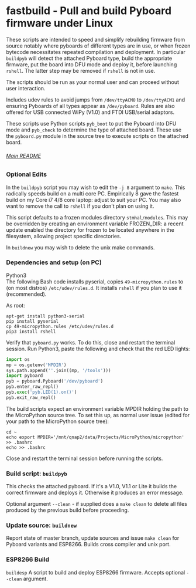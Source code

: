 # fastbuild - Pull and build Pyboard firmware under Linux

These scripts are intended to speed and simplify rebuilding firmware from
source notably where pyboards of different types are in use, or when
frozen bytecode necessitates repeated compilation and deployment. In
particular `buildpyb` will detect the attached Pyboard type, build the
appropriate firmware, put the board into DFU mode and deploy it, before
launching `rshell`. The latter step may be removed if `rshell` is not in
use.

The scripts should be run as your normal user and can proceed without user
interaction.

Includes udev rules to avoid jumps from `/dev/ttyACM0` to `/dev/ttyACM1`
and ensuring Pyboards of all types appear as `/dev/pyboard`. Rules are also
offered for USB connected WiPy (V1.0) and FTDI USB/serial adaptors.

These scripts use Python scripts `pyb_boot` to put the Pyboard into DFU mode
and `pyb_check` to determine the type of attached board. These use the
`pyboard.py` module in the source tree to execute scripts on the attached
board.

###### [Main README](../README.md)

### Optional Edits

In the `buildpyb` script you may wish to edit the `-j 8` argument to `make`.
This radically speeds build on a multi core PC. Empirically 8 gave the fastest
build on my Core i7 4/8 core laptop: adjust to suit your PC. You may also want
to remove the call to `rshell` if you don't plan on using it.

This script defaults to a frozen modules directory `stmhal/modules`. This may
be overridden by creating an environment variable FROZEN_DIR: a recent update
enabled the directory for frozen to be located anywhere in the filesystem,
allowing project specific directories.

In `buildnew` you may wish to delete the unix make commands.

### Dependencies and setup (on PC)

Python3  
The following Bash code installs pyserial, copies `49-micropython.rules` to
(on most distros) `/etc/udev/rules.d`. It installs `rshell` if you plan to
use it (recommended).

As root:
```
apt-get install python3-serial
pip install pyserial
cp 49-micropython.rules /etc/udev/rules.d
pip3 install rshell
```

Verify that `pyboard.py` works. To do this, close and restart the terminal
session. Run Python3, paste the following and check that the red LED lights:

```python
import os
mp = os.getenv('MPDIR')
sys.path.append(''.join((mp, '/tools')))
import pyboard
pyb = pyboard.Pyboard('/dev/pyboard')
pyb.enter_raw_repl()
pyb.exec('pyb.LED(1).on()')
pyb.exit_raw_repl()
```

The build scripts expect an environment variable MPDIR holding the path to the
MicroPython source tree. To set this up, as normal user issue (edited for your
path to the MicroPython source tree):

```
cd ~
echo export MPDIR='/mnt/qnap2/data/Projects/MicroPython/micropython' >> .bashrc
echo >> .bashrc
```

Close and restart the terminal session before running the scripts.

### Build script: `buildpyb`  

This checks the attached pyboard. If it's a V1.0, V1.1 or Lite it builds the
correct firmware and deploys it. Otherwise it produces an error message.

Optional argument `--clean` - if supplied does a `make clean` to delete
all files produced by the previous build before proceeding.

### Update source: `buildnew`

Report state of master branch, update sources and issue `make clean` for
Pyboard variants and ESP8266. Builds cross compiler and unix port.

### ESP8266 Build

`buildesp` A script to build and deploy ESP8266 firmware. Accepts optional
`--clean` argument.
